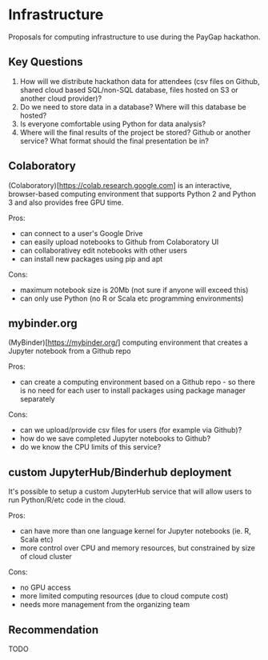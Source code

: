 # Infrastructure 

Proposals for computing infrastructure to use during the PayGap hackathon.

## Key Questions

1. How will we distribute hackathon data for attendees (csv files on Github, shared cloud based SQL/non-SQL database, files hosted on S3 or another cloud provider)?
2. Do we need to store data in a database? Where will this database be hosted?
3. Is everyone comfortable using Python for data analysis?
4. Where will the final results of the project be stored? Github or another service? What format should the final presentation be in?

## Colaboratory
(Colaboratory)[https://colab.research.google.com] is an interactive, browser-based computing environment that supports Python 2 and Python 3 and also provides free GPU time. 

Pros:
* can connect to a user's Google Drive
* can easily upload notebooks to Github from Colaboratory UI
* can collaborativey edit notebooks with other users
* can install new packages using pip and apt

Cons:
* maximum notebook size is 20Mb (not sure if anyone will exceed this)
* can only use Python (no R or Scala etc programming environments)


## mybinder.org

(MyBinder)[https://mybinder.org/] computing environment that creates a Jupyter notebook from a Github repo

Pros:
* can create a computing environment based on a Github repo - so there is no need for each user to install packages using package manager separately 

Cons:
* can we upload/provide csv files for users (for example via Github)?
* how do we save completed Jupyter notebooks to Github?
* do we know the CPU limits of this service?

## custom JupyterHub/Binderhub deployment 

It's possible to setup a custom JupyterHub service that will allow users to run Python/R/etc code in the cloud.

Pros:
* can have more than one language kernel for Jupyter notebooks (ie. R, Scala etc)
* more control over CPU and memory resources, but constrained by size of cloud cluster


Cons:
* no GPU access
* more limited computing resources (due to cloud compute cost)
* needs more management from the organizing team


## Recommendation

TODO
